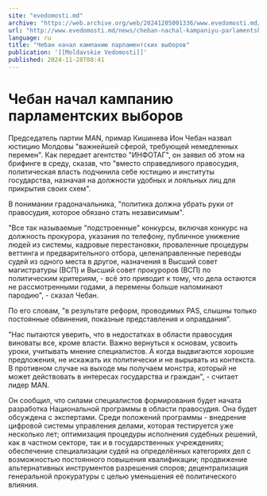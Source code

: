 ```yaml
---
site: "evedomosti.md"
archive: "https://web.archive.org/web/20241205001336/www.evedomosti.md/news/cheban-nachal-kampaniyu-parlamentskih-vyborov"
url: "http://www.evedomosti.md/news/cheban-nachal-kampaniyu-parlamentskih-vyborov"
language: ru
title: "Чебан начал кампанию парламентских выборов"
publication: '[[Moldavskie Vedomosti]]'
published: 2024-11-28T08:41
---
```


# Чебан начал кампанию парламентских выборов

Председатель партии MAN, примар Кишинева Ион Чебан назвал юстицию Молдовы "важнейшей сферой, требующей немедленных перемен". Как передает агентство "ИНФОТАГ", он заявил об этом на брифинге в среду, сказав, что "вместо справедливого правосудия, политическая власть подчинила себе юстицию и институты государства, назначая на должности удобных и лояльных лиц для прикрытия своих схем".

В понимании градоначальника, "политика должна убрать руки от правосудия, которое обязано стать независимым".

"Все так называемые "подстроенные" конкурсы, включая конкурс на должность прокурора, указания по телефону, публичное унижение людей из системы, кадровые перестановки, проваленные процедуры веттинга и предварительного отбора, целенаправленные переводы судей из одного места в другое, назначения в Высший совет магистратуры (ВСП) и Высший совет прокуроров (ВСП) по политическим критериям, - всё это приводит к тому, что дела остаются не рассмотренными годами, а перемены больше напоминают пародию", - сказал Чебан.

По его словам, "в результате реформ, проводимых PAS, слышны только постоянные обвинения, показные представления и оправдания".

"Нас пытаются уверить, что в недостатках в области правосудия виноваты все, кроме власти. Важно вернуться к основам, усвоить уроки, учитывать мнение специалистов. А когда выдвигаются хорошие предложения, не искажать их политически и не вырывать из контекста. В противном случае на выходе мы получаем монстра, который не может действовать в интересах государства и граждан", - считает лидер MAN.

Он сообщил, что силами специалистов формирования будет начата разработка Национальной программы в области правосудия. Она будет обсуждена с экспертами. Среди положений программы - внедрение цифровой системы управления делами, которая тестируется уже несколько лет; оптимизация процедуры исполнения судебных решений, как в частном секторе, так и в государственных учреждениях; обеспечение специализации судей на определённых категориях дел с возможностью постоянного повышения квалификации; продвижение альтернативных инструментов разрешения споров; децентрализация генеральной прокуратуры с целью уменьшения её политического влияния.